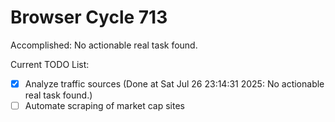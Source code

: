 # Browser Cycle 713

Accomplished: No actionable real task found.

Current TODO List:

- [x] Analyze traffic sources  (Done at Sat Jul 26 23:14:31 2025: No actionable real task found.)
- [ ] Automate scraping of market cap sites